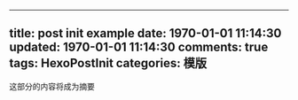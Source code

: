 
---
title: post init example
date: 1970-01-01 11:14:30
updated: 1970-01-01 11:14:30
comments: true
tags: HexoPostInit
categories: 模版
---


这部分的内容将成为摘要

<!--more-->